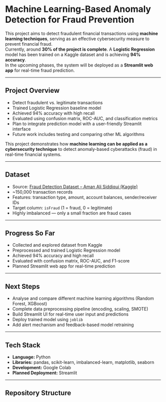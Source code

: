 # Machine Learning-Based Anomaly Detection for Fraud Prevention

This project aims to detect fraudulent financial transactions using **machine learning techniques**, serving as an effective cybersecurity measure to prevent financial fraud.  
Currently, around **30% of the project is complete**. A **Logistic Regression** model has been trained on a Kaggle dataset and is achieving **94% accuracy**.  
In the upcoming phases, the system will be deployed as a **Streamlit web app** for real-time fraud prediction.

---

##  Project Overview

- Detect fraudulent vs. legitimate transactions
- Trained Logistic Regression baseline model
- Achieved 94% accuracy with high recall
- Evaluated using confusion matrix, ROC-AUC, and classification metrics
- Plan to integrate prediction model with a user-friendly Streamlit interface
- Future work includes testing and comparing other ML algorithms

This project demonstrates how **machine learning can be applied as a cybersecurity technique** to detect anomaly-based cyberattacks (fraud) in real-time financial systems.

---

##  Dataset

- Source: [Fraud Detection Dataset – Aman Ali Siddiqui (Kaggle)](https://www.kaggle.com/datasets/amanalisiddiqui/fraud-detection-dataset)
- ~150,000 transaction records
- Features: transaction type, amount, account balances, sender/receiver IDs
- Target column: `isFraud` (1 = fraud, 0 = legitimate)
- Highly imbalanced — only a small fraction are fraud cases

---

##  Progress So Far

- Collected and explored dataset from Kaggle  
- Preprocessed and trained Logistic Regression model  
- Achieved 94% accuracy and high recall  
- Evaluated with confusion matrix, ROC-AUC, and F1-score  
- Planned Streamlit web app for real-time prediction

---

##  Next Steps

- Analyse and compare different machine learning algorithms (Random Forest, XGBoost)
- Complete data preprocessing pipeline (encoding, scaling, SMOTE)
- Build Streamlit UI for real-time user input and predictions
- Deploy trained model using `joblib`
- Add alert mechanism and feedback-based model retraining

---

## Tech Stack

- **Language:** Python  
- **Libraries:** pandas, scikit-learn, imbalanced-learn, matplotlib, seaborn  
- **Development:** Google Colab  
- **Planned Deployment:** Streamlit

---

##  Repository Structure


